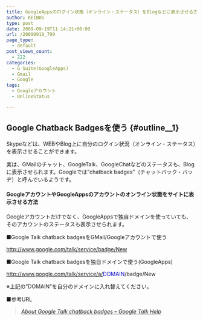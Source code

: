 ```yaml
---
title: GoogleAppsのログイン状態（オンライン・ステータス）をBlogなどに表示させる方法
author: KEINOS
type: post
date: 2009-09-19T11:14:21+00:00
url: /20090919_799
page_type:
  - default
post_views_count:
  - 222
categories:
  - G Suite(GoogleApps)
  - Gmail
  - Google
tags:
  - Googleアカウント
  - OnlineStatus

---
```

## Google Chatback Badgesを使う {#outline__1}

<div class="section">
  <p>
    Skypeなどは、WEBやBlog上に自分のログイン状況（オンライン・ステータス）を表示させることができます。
  </p>
  
  <p>
    実は、GMailのチャット、GoogleTalk、GoogleChatなどのステータスも、Blogに表示させられます。Googleでは&#8221;chatback badges&#8221;（チャットバック・バッヂ）と呼んでいるようです。
  </p>
  
  <h4 id="outline__1_0_1">
    GoogleアカウントやGoogleAppsのアカウントのオンライン状態をサイトに表示させる方法
  </h4>
  
  <p>
    Googleアカウントだけでなく、GoogleAppsで独自ドメインを使っていても、そのアカウントのステータスも表示させられます。
  </p>
  
  <p>
    ■Google Talk chatback badgesをGMail/Googleアカウントで使う
  </p>
  
  <p>
    <a href="http://www.google.com/talk/service/badge/New" target="_blank">http://www.google.com/talk/service/badge/New</a>
  </p>
  
  <p>
    ■Google Talk chatback badgesを独自ドメインで使う(GoogleApps)
  </p>
  
  <p>
    <a href="http://www.google.com/talk/service/a/" target="_blank">http://www.google.com/talk/service/a/</a><span style="color: #0000cc;">DOMAIN</span>/badge/New
  </p>
  
  <p>
    ※上記の&#8221;DOMAIN&#8221;を自分のドメインに入れ替えてください。
  </p>
  
  <p>
    ■参考URL
  </p>
  
  <blockquote title="About Google Talk chatback badges - Google Talk Help" cite="http://www.google.com/support/talk/bin/answer.py?hl=en&answer=86171">
    <p>
      <cite><a href="http://www.google.com/support/talk/bin/answer.py?hl=en&answer=86171" target="_blank">About Google Talk chatback badges &#8211; Google Talk Help</a></cite>
    </p>
  </blockquote>
</div>